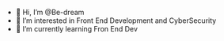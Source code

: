 - 👋 Hi, I’m @Be-dream
- 👀 I’m interested in Front End Development and CyberSecurity
- 🌱 I’m currently learning Fron End Dev


<!---
Be-dream/Be-dream is a ✨ special ✨ repository because its `README.md` (this file) appears on your GitHub profile.
You can click the Preview link to take a look at your changes.
--->
